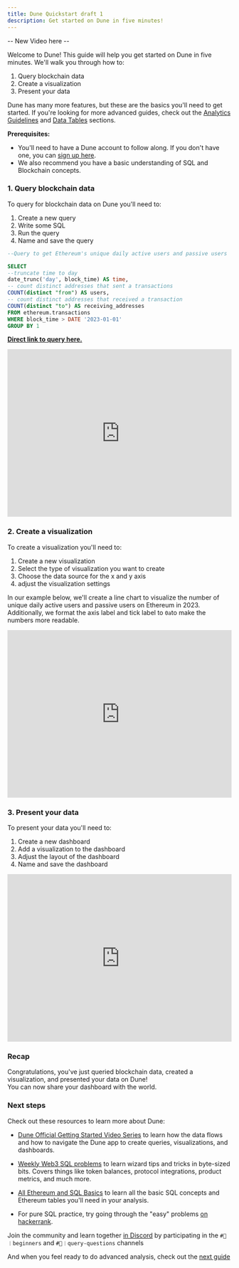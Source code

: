 ```yaml
---
title: Dune Quickstart draft 1
description: Get started on Dune in five minutes!
---
```


-- New Video here --

Welcome to Dune! This guide will help you get started on Dune in five minutes. We'll walk you through how to:

1. Query blockchain data
2. Create a visualization
3. Present your data

Dune has many more features, but these are the basics you'll need to get started. If you're looking for more advanced guides, check out the [Analytics Guidelines](analytics_guidelines.md) and [Data Tables](data-tables/index.md) sections.

**Prerequisites:**   
- You'll need to have a Dune account to follow along. If you don't have one, you can [sign up here](https://dune.com/auth/register).  
- We also recommend you have a basic understanding of SQL and Blockchain concepts.

### 1. Query blockchain data

To query for blockchain data on Dune you'll need to:

1. Create a new query
2. Write some SQL
3. Run the query
4. Name and save the query

```sql
--Query to get Ethereum's unique daily active users and passive users  in 2023

SELECT  
--truncate time to day
date_trunc('day', block_time) AS time,
-- count distinct addresses that sent a transactions
COUNT(distinct "from") AS users,
-- count distinct addresses that received a transaction
COUNT(distinct "to") AS receiving_addresses
FROM ethereum.transactions
WHERE block_time > DATE '2023-01-01'
GROUP BY 1
```

**[Direct link to query here.](https://dune.com/queries/2335378)**  

<div style="position: relative; padding-bottom: calc(66.66666666666666% + 41px); height: 0;"><iframe src="https://demo.arcade.software/gT2ctqjvwIuX5xUXPx5S?embed" frameborder="0" loading="lazy" webkitallowfullscreen mozallowfullscreen allowfullscreen style="position: absolute; top: 0; left: 0; width: 100%; height: 100%;color-scheme: light;" title="Dashboards"></iframe></div>



### 2. Create a visualization

To create a visualization you'll need to:

1. Create a new visualization
2. Select the type of visualization you want to create
3. Choose the data source for the x and y axis
4. adjust the visualization settings

In our example below, we'll create a line chart to visualize the number of unique daily active users and passive users on Ethereum in 2023. Additionally, we format the axis label and tick label to `0a`to make the numbers more readable.

<div style="position: relative; padding-bottom: calc(66.66666666666666% + 41px); height: 0;"><iframe src="https://demo.arcade.software/nNxDjw8vBmp34u3aNU0R?embed" frameborder="0" loading="lazy" webkitallowfullscreen mozallowfullscreen allowfullscreen style="position: absolute; top: 0; left: 0; width: 100%; height: 100%;color-scheme: light;" title="Dashboards"></iframe></div>


### 3. Present your data

To present your data you'll need to:

1. Create a new dashboard
2. Add a visualization to the dashboard
3. Adjust the layout of the dashboard
4. Name and save the dashboard

<div style="position: relative; padding-bottom: calc(66.66666666666666% + 41px); height: 0;"><iframe src="https://demo.arcade.software/xTAXmlo0nCL0FOn38hW9?embed" frameborder="0" loading="lazy" webkitallowfullscreen mozallowfullscreen allowfullscreen style="position: absolute; top: 0; left: 0; width: 100%; height: 100%;color-scheme: light;" title="Creating a dashboard"></iframe></div>


### Recap

Congratulations, you've just queried blockchain data, created a visualization, and presented your data on Dune!  
You can now share your dashboard with the world.

### Next steps

Check out these resources to learn more about Dune:

- [Dune Official Getting Started Video Series](https://www.youtube.com/watch?v=S-cctFmR828&list=PLK3b5d4iK10ext4v-GBySekaA8-GP8quD&index=1) to learn how the data flows and how to navigate the Dune app to create queries, visualizations, and dashboards. 

- [Weekly Web3 SQL problems](https://daodatadesign.notion.site/Web3-SQL-Weekly-0bababb5e59a412bb73594c512db8cc1) to learn wizard tips and tricks in byte-sized bits. Covers things like token balances, protocol integrations, product metrics, and much more.

- [All Ethereum and SQL Basics](https://web3datadegens.substack.com/p/a-basic-wizard-guide-to-dune-sql) to learn all the basic SQL concepts and Ethereum tables you'll need in your analysis.

- For pure SQL practice, try going through the "easy" problems [on hackerrank](https://www.hackerrank.com/domains/sql).

Join the community and learn together [in Discord](https://discord.com/invite/ErrzwBz) by participating in the `#🐥︱beginners` and `#🙋︱query-questions` channels

And when you feel ready to do advanced analysis, check out the [next guide](analytics_guidelines.md)